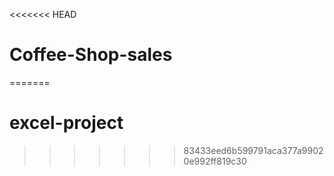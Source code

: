 <<<<<<< HEAD
# Coffee-Shop-sales
=======
# excel-project
>>>>>>> 83433eed6b599791aca377a99020e992ff819c30
